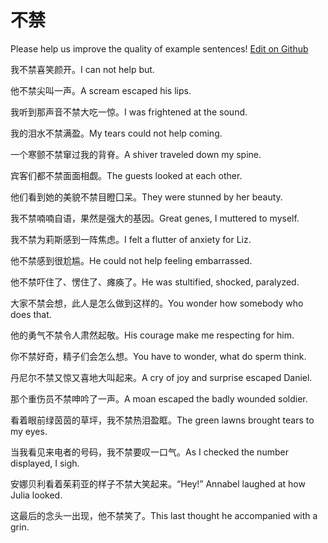 # 不禁

Please help us improve the quality of example sentences! [Edit on Github](https://github.com/jiyushe/jiyu-example-sentence-source/blob/main/chinese/bujin_2.md)

<p><span class="chinese">我不禁喜笑颜开。</span><span class="english">I can not help but.</span></p>

<p><span class="chinese">他不禁尖叫一声。</span><span class="english">A scream escaped his lips.</span></p>

<p><span class="chinese">我听到那声音不禁大吃一惊。</span><span class="english">I was frightened at the sound.</span></p>

<p><span class="chinese">我的泪水不禁满盈。</span><span class="english">My tears could not help coming.</span></p>

<p><span class="chinese">一个寒颤不禁窜过我的背脊。</span><span class="english">A shiver traveled down my spine.</span></p>

<p><span class="chinese">宾客们都不禁面面相觑。</span><span class="english">The guests looked at each other.</span></p>

<p><span class="chinese">他们看到她的美貌不禁目瞪囗呆。</span><span class="english">They were stunned by her beauty.</span></p>

<p><span class="chinese">我不禁喃喃自语，果然是强大的基因。</span><span class="english">Great genes, I muttered to myself.</span></p>

<p><span class="chinese">我不禁为莉斯感到一阵焦虑。</span><span class="english">I felt a flutter of anxiety for Liz.</span></p>

<p><span class="chinese">他不禁感到很尬尴。</span><span class="english">He could not help feeling embarrassed.</span></p>

<p><span class="chinese">他不禁吓住了、愣住了、瘫痪了。</span><span class="english">He was stultified, shocked, paralyzed.</span></p>

<p><span class="chinese">大家不禁会想，此人是怎么做到这样的。</span><span class="english">You wonder how somebody who does that.</span></p>

<p><span class="chinese">他的勇气不禁令人肃然起敬。</span><span class="english">His courage make me respecting for him.</span></p>

<p><span class="chinese">你不禁好奇，精子们会怎么想。</span><span class="english">You have to wonder, what do sperm think.</span></p>

<p><span class="chinese">丹尼尔不禁又惊又喜地大叫起来。</span><span class="english">A cry of joy and surprise escaped Daniel.</span></p>

<p><span class="chinese">那个重伤员不禁呻吟了一声。</span><span class="english">A moan escaped the badly wounded soldier.</span></p>

<p><span class="chinese">看着眼前绿茵茵的草坪，我不禁热泪盈眶。</span><span class="english">The green lawns brought tears to my eyes.</span></p>

<p><span class="chinese">当我看见来电者的号码，我不禁要叹一口气。</span><span class="english">As I checked the number displayed, I sigh.</span></p>

<p><span class="chinese">安娜贝利看着茱莉亚的样子不禁大笑起来。</span><span class="english">“Hey!” Annabel laughed at how Julia looked.</span></p>

<p><span class="chinese">这最后的念头一出现，他不禁笑了。</span><span class="english">This last thought he accompanied with a grin.</span></p>


